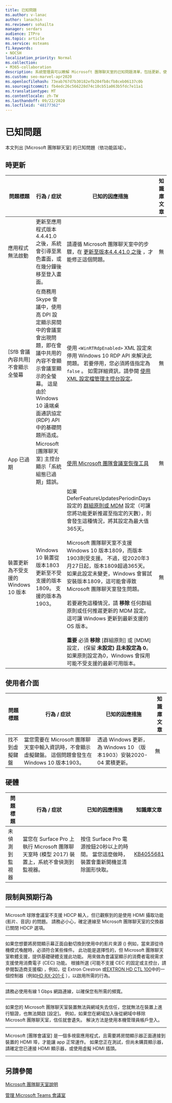 ```yaml
---
title: 已知問題
ms.author: v-lanac
author: lanachin
ms.reviewer: sohailta
manager: serdars
audience: ITPro
ms.topic: article
ms.service: msteams
f1.keywords:
- NOCSH
localization_priority: Normal
ms.collection:
- M365-collaboration
description: 系統管理員可以瞭解 Microsoft 團隊聊天室的已知問題清單，包括更新、使用者介面、硬體、限制及預期行為。
ms.custom: seo-marvel-apr2020
ms.openlocfilehash: 73eab767d7b30182efb204fb8cfb8ceb06137c0b
ms.sourcegitcommit: fb4edc26c566228d74c10cb51a063b5fdc7e11a1
ms.translationtype: MT
ms.contentlocale: zh-TW
ms.lasthandoff: 09/22/2020
ms.locfileid: "48177362"
---
```

# <a name="known-issues"></a>已知問題 
 
本文列出 [Microsoft 團隊聊天室] 的已知問題（依功能區域）。
<!-- If we get word that one of these issues no longer applies, contact meerak@microsoft.com or msmets@microsoft.com and let them know to EoL the corresponding KB  -->

<a name="update"> </a>  
## <a name="update"></a>時更新 

| 問題標題 |  行為 \/ 症狀 | 已知的因應措施 | 知識庫文章 |
|  ---        |      ---             |   ---            | --- |
| 應用程式無法啟動 |  更新至應用程式版本4.4.41.0 之後，系統會引導至黑色畫面，或在幾分鐘後移至登入畫面。 | 請遵循 Microsoft 團隊聊天室中的步驟，在 [更新至版本4.4.41.0 之後](https://docs.microsoft.com/microsoftteams/troubleshoot/teams-administration/teams-rooms-app-wont-start-after-update) ，才能修正這個問題。  | 無 |
|  [SfB 會議內容共用] 不會顯示全螢幕         |    在商務用 Skype 會議中，使用高 DPI 設定顯示房間中的會議室會出現問題，即在會議中共用的內容不會顯示會議室顯示的全螢幕。 這是由於 Windows 10 遠端桌面通訊協定 (RDP) API 中的基礎問題所造成。 | 使用 `<WinRTRdpEnabled>` XML 設定來停用 Windows 10 RDP API 來解決此問題。 若要停用，您必須將值指定為 `false` 。 如需詳細資訊，請參閱 [使用 XML 設定檔管理主控台設定](xml-config-file.md#manage-console-settings-with-an-xml-configuration-file)。 | 無 |
|  App 已過期         |    Microsoft [團隊聊天室] 主控台顯示「系統組態已過期」錯誤。                |   [使用 Microsoft 團隊會議室恢復工具](recovery-tool.md)             |  無 |
|  裝置更新為不受支援的 Windows 10 版本   |    Windows 10 裝置從版本1803更新至不受支援的版本1809。 支援的版本為1903。 |   如果 DeferFeatureUpdatesPeriodinDays 設定的 [群組原則或 MDM](https://docs.microsoft.com/windows/deployment/update/waas-configure-wufb) 設定（可讓您將功能更新推遲至指定的天數），則會發生這種情況，將其設定為最大值365天。 <br><br> Microsoft 團隊聊天室不支援 Windows 10 版本1809，而版本1903則受支援。 不過，從2020年3月27日起，版本1809超過365天。 如果此設定未變更，Windows 會嘗試安裝版本1809，這可能會導致 Microsoft 團隊聊天室發生問題。<br><br>若要避免這種情況，請 **移除** 任何群組原則或任何推遲更新的 MDM 設定。 這可讓 Windows 更新到最新支援的 OS 版本。 <br><br>**重要** 必須 **移除** [群組原則] 或 [MDM] 設定， (保留 **未設定) 且未設定為 0**。 如果原則設定為0，Windows 會採用可能不受支援的最新可用版本。 |  無 |


<a name="OS-conflicts"> </a>  
## <a name="user-interface"></a>使用者介面 

| 問題標題 |  行為 \/ 症狀 | 已知的因應措施 | 知識庫文章 |
|  ---        |      ---             |   ---            | --- |
|找不到虛擬鍵盤   | 當您需要在 Microsoft 團隊聊天室中輸入資訊時，不會顯示虛擬鍵盤。 這個問題會發生在 Windows 10 版本1903。 | 透過 Windows 更新，為 Windows 10 （版本1903）安裝2020-04 累積更新。  | 無 | 

<a name="Hardware"> </a>  
## <a name="hardware"></a>硬體

| 問題標題 |  行為 \/ 症狀 | 已知的因應措施 | 知識庫文章 |
|  ---        |      ---             |   ---            |   --- |
| 未偵測到監視器 | 當您在 Surface Pro 上執行 Microsoft 團隊聊天室時 (模型 2017) 裝置上，系統不會偵測到監視器。 |  按住 Surface Pro 電源按鈕20秒以上的時間。 當您這麼做時，裝置會重新開機並清除圖形快取。 |[KB4055681](https://support.microsoft.com/help/4055681/monitors-are-not-detected-when-you-run-skype-room-systems-on-a-surface)       | 

<a name="Limits"> </a>
## <a name="limitations-and-expected-behaviors"></a>限制與預期行為

***

Microsoft 球隊會議室不支援 HDCP 輸入，但已觀察到的是使用 HDMI 攝取功能 (影片、音訊) 的問題。 請務必小心，確定連線至 Microsoft 團隊聊天室的交換器已關閉 HDCP 選項。 

***

如果您想要將房間顯示幕正面自動切換到使用中的影片來源 () 例如，當來源從待機模式喚醒時，必須符合某些條件。 此功能是選擇性的，但 Microsoft 團隊聊天室軟體支援，提供基礎硬體支援此功能。 用來做為會議室顯示的消費者電視需求支援使用消費電子 (CEC) 功能。  根據所選 (可能不支援 CEC 的固定或主控台，請參閱製造商支援檔) ，例如，從 Extron Crestron 或[EXTRON HD CTL 100](https://www.extron.com/article/hdctl100ad)中的一個控制器（例如[HD RX-201-E](https://www.crestron.com/Products/Video/HDMI-Solutions/HDMI-Extenders/HD-RX-201-C-E) ），以啟用所需的行為。 

***

請務必使用有線 1 Gbps 網路連線，以確保您有所需的頻寬。 

***

如果您的 Microsoft 團隊聊天室裝置無法與網域失去信任，您就無法在裝置上進行驗證，也無法開啟 [設定]。 例如，如果您在網域加入後從網域中移除 Microsoft 團隊聊天室，信任就會遺失。 解決方法是使用本機管理員帳戶登入。 
***
Microsoft [團隊會議室] 是一個多視窗應用程式，且需要將房間顯示器正面連接到裝置的 HDMI 埠，才能讓 app 正常運作。 如果您正在測試，但尚未購買顯示器，請確定您已連接 HDMI 顯示器，或使用虛擬 HDMI 插頭。
***
<a name="See"> </a>  
## <a name="see-also"></a>另請參閱

[Microsoft 團隊聊天室說明](https://support.office.com/article/Skype-Room-Systems-version-2-help-e667f40e-5aab-40c1-bd68-611fe0002ba2)

[管理 Microsoft Teams 會議室](rooms-manage.md)
